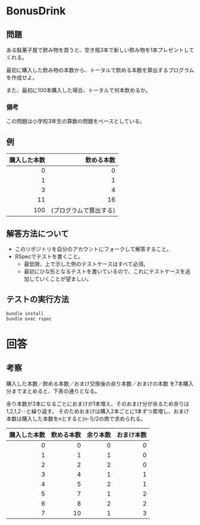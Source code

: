 # BonusDrink

## 問題

ある駄菓子屋で飲み物を買うと、空き瓶3本で新しい飲み物を1本プレゼントしてくれる。

最初に購入した飲み物の本数から、トータルで飲める本数を算出するプログラムを作成せよ。

また、最初に100本購入した場合、トータルで何本飲めるか。

### 備考

この問題は小学校3年生の算数の問題をベースとしている。

## 例

| 購入した本数 | 飲める本数 |
|-------------:|-----------:|
| 0            | 0          |
| 1            | 1          |
| 3            | 4          |
| 11           | 16         |
| 100          | (プログラムで算出する) |

## 解答方法について

- このリポジトリを自分のアカウントにフォークして解答すること。
- RSpecでテストを書くこと。
    - 最低限、上で示した例のテストケースはすべて必須。
    - 最初にひな形となるテストを書いているので、これにテストケースを追加していくことが望ましい。

## テストの実行方法

````
bundle install
bundle exec rspec
````

# 回答

## 考察

購入した本数／飲める本数／おまけ交換後の余り本数／おまけの本数 を7本購入分までまとめると、下表の通りとなる。

余り本数が3本になるごとにおまけが1本増え、そのおまけ分が余るため余りは1,2,1,2･･と繰り返す。
そのためおまけは購入2本ごとに1本ずつ累増し、おまけ本数は購入した本数をnとすると(n-1)/2の商で求められる。

| 購入した本数 | 飲める本数 | 余り本数 | おまけ本数 |
|-------------:|-----------:|---------:|-----------:|
| 0            | 0          | 0        | 0          |
| 1            | 1          | 1        | 0          |
| 2            | 2          | 2        | 0          |
| 3            | 4          | 1        | 1          |
| 4            | 5          | 2        | 1          |
| 5            | 7          | 1        | 2          |
| 6            | 8          | 2        | 2          |
| 7            | 10         | 1        | 3          |
